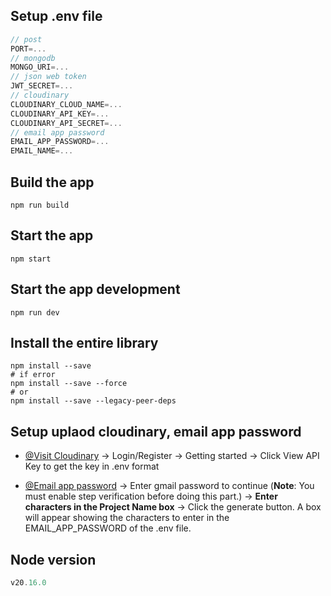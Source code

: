 ## Setup .env file

```js
// post
PORT=...
// mongodb
MONGO_URI=...
// json web token
JWT_SECRET=...
// cloudinary
CLOUDINARY_CLOUD_NAME=...
CLOUDINARY_API_KEY=...
CLOUDINARY_API_SECRET=...
// email app password
EMAIL_APP_PASSWORD=...
EMAIL_NAME=...
```

## Build the app

```shell
npm run build
```

## Start the app

```shell
npm start
```

## Start the app development

```shell
npm run dev
```

## Install the entire library

```shell
npm install --save
# if error
npm install --save --force
# or
npm install --save --legacy-peer-deps
```

## Setup uplaod cloudinary, email app password

- [@Visit Cloudinary](https://cloudinary.com/) -> Login/Register -> Getting started -> Click View API Key to get the key in .env format

- [@Email app password](https://myaccount.google.com/apppasswords) -> Enter gmail password to continue (<b>Note</b>: You must enable step verification before doing this part.) -> <b>Enter characters in the Project Name box</b> -> Click the generate button. A box will appear showing the characters to enter in the EMAIL_APP_PASSWORD of the .env file.

## Node version

```js
v20.16.0
```
